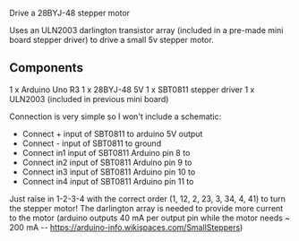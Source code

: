 Drive a 28BYJ-48 stepper motor

Uses an ULN2003 darlington transistor array (included in a pre-made mini board stepper driver) to drive a small 5v stepper motor.


Components
----------

1 x Arduino Uno R3
1 x 28BYJ-48 5V
1 x SBT0811 stepper driver
1 x ULN2003 (included in previous mini board)


Connection is very simple so I won't include a schematic:

- Connect + input of SBT0811 to arduino 5V output
- Connect - input of SBT0811 to ground
- Connect in1 input of SBT0811 Arduino pin 8 to 
- Connect in2 input of SBT0811 Arduino pin 9 to 
- Connect in3 input of SBT0811 Arduino pin 10 to 
- Connect in4 input of SBT0811 Arduino pin 11 to 

Just raise in 1-2-3-4 with the correct order (1, 12, 2, 23, 3, 34, 4, 41) to turn the stepper motor! 
The darlington array is needed to provide more current to the motor (arduino outputs 40 mA per output
pin while the motor needs ~ 200 mA -- https://arduino-info.wikispaces.com/SmallSteppers)

